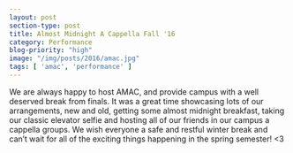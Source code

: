 ```yaml
---
layout: post
section-type: post
title: Almost Midnight A Cappella Fall '16
category: Performance
blog-priority: "high"
image: "/img/posts/2016/amac.jpg"
tags: [ 'amac', 'performance' ]
---
```

We are always happy to host AMAC, and provide campus with a well deserved break from finals. It was a great time showcasing lots of our arrangements, new and old, getting some almost midnight breakfast, taking our classic elevator selfie and hosting all of our friends in our campus a cappella groups. We wish everyone a safe and restful winter break and can’t wait for all of the exciting things happening in the spring semester! <3 